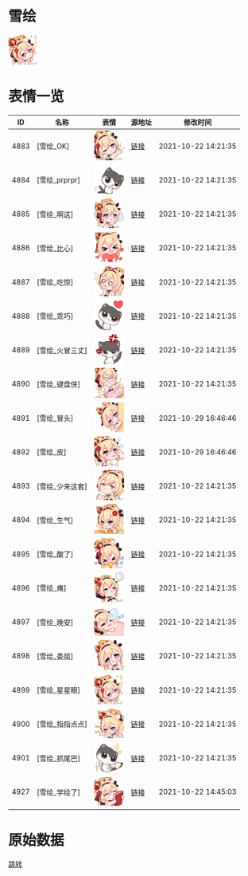 # 雪绘

<img src="./cover.png" height="60" alt="cover" />

# 表情一览

|ID|名称|表情|源地址|修改时间|
|----|----|----|----|----|
|4883|[雪绘_OK]|<img src="./pic/004883_%5B雪绘_OK%5D.png" height="60" alt="OK"/>|[链接](http://i0.hdslb.com/bfs/emote/5d044705522d7eab985c9417110de5d79f026203.png)|2021-10-22 14:21:35|
|4884|[雪绘_prprpr]|<img src="./pic/004884_%5B雪绘_prprpr%5D.png" height="60" alt="prprpr"/>|[链接](http://i0.hdslb.com/bfs/emote/37f6eb3131009a873848f4eac026c63e67821ff5.png)|2021-10-22 14:21:35|
|4885|[雪绘_啊这]|<img src="./pic/004885_%5B雪绘_啊这%5D.png" height="60" alt="啊这"/>|[链接](http://i0.hdslb.com/bfs/emote/2be085f3362b72b6315b52e24d2e7cccd2211237.png)|2021-10-22 14:21:35|
|4886|[雪绘_比心]|<img src="./pic/004886_%5B雪绘_比心%5D.png" height="60" alt="比心"/>|[链接](http://i0.hdslb.com/bfs/emote/892ec2ea31bae16044c683b68b4744fda62f1eff.png)|2021-10-22 14:21:35|
|4887|[雪绘_吃惊]|<img src="./pic/004887_%5B雪绘_吃惊%5D.png" height="60" alt="吃惊"/>|[链接](http://i0.hdslb.com/bfs/emote/73eea84c541597d7f29f9172cd1e3dec5b439fa6.png)|2021-10-22 14:21:35|
|4888|[雪绘_乖巧]|<img src="./pic/004888_%5B雪绘_乖巧%5D.png" height="60" alt="乖巧"/>|[链接](http://i0.hdslb.com/bfs/emote/2a0a4739f8f8d194f327826b935cf2ae21f4fa83.png)|2021-10-22 14:21:35|
|4889|[雪绘_火冒三丈]|<img src="./pic/004889_%5B雪绘_火冒三丈%5D.png" height="60" alt="火冒三丈"/>|[链接](http://i0.hdslb.com/bfs/emote/2ec900726596e6a736f4b3ab92b2d958df1314b0.png)|2021-10-22 14:21:35|
|4890|[雪绘_键盘侠]|<img src="./pic/004890_%5B雪绘_键盘侠%5D.png" height="60" alt="键盘侠"/>|[链接](http://i0.hdslb.com/bfs/emote/84a6a5c3373b3ed8e3b1eeff9e67c690e91239c0.png)|2021-10-22 14:21:35|
|4891|[雪绘_冒头]|<img src="./pic/004891_%5B雪绘_冒头%5D.png" height="60" alt="冒头"/>|[链接](http://i0.hdslb.com/bfs/emote/a2498a49547339f54b7554e97b2413270ef3f6d3.png)|2021-10-29 16:46:46|
|4892|[雪绘_皮]|<img src="./pic/004892_%5B雪绘_皮%5D.png" height="60" alt="皮"/>|[链接](http://i0.hdslb.com/bfs/emote/b80062a574073cf99570566c81c1a0c63d395f0b.png)|2021-10-29 16:46:46|
|4893|[雪绘_少来这套]|<img src="./pic/004893_%5B雪绘_少来这套%5D.png" height="60" alt="少来这套"/>|[链接](http://i0.hdslb.com/bfs/emote/f1c36ba716e39ff5fd42a0f2553128f48370eff7.png)|2021-10-22 14:21:35|
|4894|[雪绘_生气]|<img src="./pic/004894_%5B雪绘_生气%5D.png" height="60" alt="生气"/>|[链接](http://i0.hdslb.com/bfs/emote/286b87a3fa8bb2ab9d3151af04eb6e0502f2cafd.png)|2021-10-22 14:21:35|
|4895|[雪绘_酸了]|<img src="./pic/004895_%5B雪绘_酸了%5D.png" height="60" alt="酸了"/>|[链接](http://i0.hdslb.com/bfs/emote/55a2ba3250dfead7dfa55df96ff3fb8769af5590.png)|2021-10-22 14:21:35|
|4896|[雪绘_瘫]|<img src="./pic/004896_%5B雪绘_瘫%5D.png" height="60" alt="瘫"/>|[链接](http://i0.hdslb.com/bfs/emote/9b3a1417aa8b1bee724d36bd9582f0d039cdf0f3.png)|2021-10-22 14:21:35|
|4897|[雪绘_晚安]|<img src="./pic/004897_%5B雪绘_晚安%5D.png" height="60" alt="晚安"/>|[链接](http://i0.hdslb.com/bfs/emote/176e87a5322fee95b669203703e5d6c872687665.png)|2021-10-22 14:21:35|
|4898|[雪绘_委屈]|<img src="./pic/004898_%5B雪绘_委屈%5D.png" height="60" alt="委屈"/>|[链接](http://i0.hdslb.com/bfs/emote/929f53bc92f6b988828b57040215f2f0be7bf8f6.png)|2021-10-22 14:21:35|
|4899|[雪绘_星星眼]|<img src="./pic/004899_%5B雪绘_星星眼%5D.png" height="60" alt="星星眼"/>|[链接](http://i0.hdslb.com/bfs/emote/5d05076748fffa6763f77a13a3f5d1459a14a341.png)|2021-10-22 14:21:35|
|4900|[雪绘_指指点点]|<img src="./pic/004900_%5B雪绘_指指点点%5D.png" height="60" alt="指指点点"/>|[链接](http://i0.hdslb.com/bfs/emote/eae064528a905e48ba9cf70b77e54fba3b89b37f.png)|2021-10-22 14:21:35|
|4901|[雪绘_抓尾巴]|<img src="./pic/004901_%5B雪绘_抓尾巴%5D.png" height="60" alt="抓尾巴"/>|[链接](http://i0.hdslb.com/bfs/emote/bb2963825fd00a39271c26d1a15a721cea39e18e.png)|2021-10-22 14:21:35|
|4927|[雪绘_学绘了]|<img src="./pic/004927_%5B雪绘_学绘了%5D.png" height="60" alt="学绘了"/>|[链接](http://i0.hdslb.com/bfs/emote/1bfe7a731d5e378156ed42179de0bd37a949ea83.png)|2021-10-22 14:45:03|

# 原始数据

[跳转](./raw.json)

